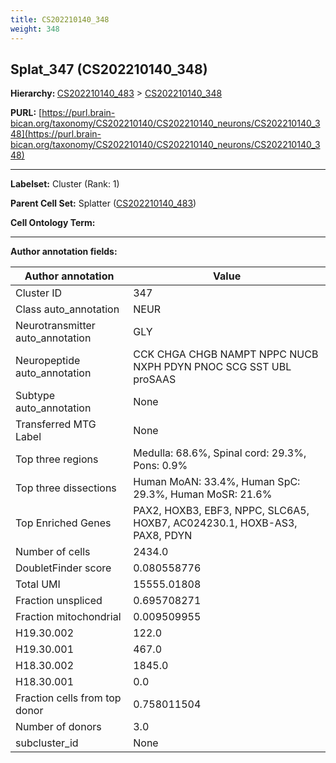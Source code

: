 ```yaml
---
title: CS202210140_348
weight: 348
---
```

## Splat_347 (CS202210140_348)
<b>Hierarchy: </b>
[CS202210140_483](../CS202210140_483) >
[CS202210140_348](../CS202210140_348)

**PURL:** [https://purl.brain-bican.org/taxonomy/CS202210140/CS202210140_neurons/CS202210140_348](https://purl.brain-bican.org/taxonomy/CS202210140/CS202210140_neurons/CS202210140_348)

---


**Labelset:** Cluster (Rank: 1)

**Parent Cell Set:** Splatter ([CS202210140_483](../CS202210140_483))



**Cell Ontology Term:** 

[MARKER GENES.]: #


---

[TRANSFERRED ANNOTATIONS.]: #


[AUTHOR ANNOTATION FIELDS.]: #


**Author annotation fields:**

| Author annotation | Value |
|-------------------|-------|
|Cluster ID|347|
|Class auto_annotation|NEUR|
|Neurotransmitter auto_annotation|GLY|
|Neuropeptide auto_annotation|CCK CHGA CHGB NAMPT NPPC NUCB NXPH PDYN PNOC SCG SST UBL proSAAS|
|Subtype auto_annotation|None|
|Transferred MTG Label|None|
|Top three regions|Medulla: 68.6%, Spinal cord: 29.3%, Pons: 0.9%|
|Top three dissections|Human MoAN: 33.4%, Human SpC: 29.3%, Human MoSR: 21.6%|
|Top Enriched Genes|PAX2, HOXB3, EBF3, NPPC, SLC6A5, HOXB7, AC024230.1, HOXB-AS3, PAX8, PDYN|
|Number of cells|2434.0|
|DoubletFinder score|0.080558776|
|Total UMI|15555.01808|
|Fraction unspliced|0.695708271|
|Fraction mitochondrial|0.009509955|
|H19.30.002|122.0|
|H19.30.001|467.0|
|H18.30.002|1845.0|
|H18.30.001|0.0|
|Fraction cells from top donor|0.758011504|
|Number of donors|3.0|
|subcluster_id|None|
